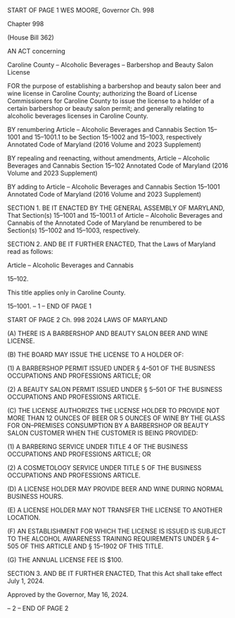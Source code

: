 START OF PAGE 1
WES MOORE, Governor Ch. 998

Chapter 998

(House Bill 362)

AN ACT concerning

Caroline County – Alcoholic Beverages – Barbershop and Beauty Salon License

FOR the purpose of establishing a barbershop and beauty salon beer and wine license in
Caroline County; authorizing the Board of License Commissioners for Caroline
County to issue the license to a holder of a certain barbershop or beauty salon permit;
and generally relating to alcoholic beverages licenses in Caroline County.

BY renumbering
Article – Alcoholic Beverages and Cannabis
Section 15–1001 and 15–1001.1
to be Section 15–1002 and 15–1003, respectively
Annotated Code of Maryland
(2016 Volume and 2023 Supplement)

BY repealing and reenacting, without amendments,
Article – Alcoholic Beverages and Cannabis
Section 15–102
Annotated Code of Maryland
(2016 Volume and 2023 Supplement)

BY adding to
Article – Alcoholic Beverages and Cannabis
Section 15–1001
Annotated Code of Maryland
(2016 Volume and 2023 Supplement)

SECTION 1. BE IT ENACTED BY THE GENERAL ASSEMBLY OF MARYLAND,
That Section(s) 15–1001 and 15–1001.1 of Article – Alcoholic Beverages and Cannabis of
the Annotated Code of Maryland be renumbered to be Section(s) 15–1002 and 15–1003,
respectively.

SECTION 2. AND BE IT FURTHER ENACTED, That the Laws of Maryland read
as follows:

Article – Alcoholic Beverages and Cannabis

15–102.

This title applies only in Caroline County.

15–1001.
– 1 –
END OF PAGE 1

START OF PAGE 2
Ch. 998 2024 LAWS OF MARYLAND

(A) THERE IS A BARBERSHOP AND BEAUTY SALON BEER AND WINE LICENSE.

(B) THE BOARD MAY ISSUE THE LICENSE TO A HOLDER OF:

(1) A BARBERSHOP PERMIT ISSUED UNDER § 4–501 OF THE BUSINESS
OCCUPATIONS AND PROFESSIONS ARTICLE; OR

(2) A BEAUTY SALON PERMIT ISSUED UNDER § 5–501 OF THE
BUSINESS OCCUPATIONS AND PROFESSIONS ARTICLE.

(C) THE LICENSE AUTHORIZES THE LICENSE HOLDER TO PROVIDE NOT
MORE THAN 12 OUNCES OF BEER OR 5 OUNCES OF WINE BY THE GLASS FOR
ON–PREMISES CONSUMPTION BY A BARBERSHOP OR BEAUTY SALON CUSTOMER
WHEN THE CUSTOMER IS BEING PROVIDED:

(1) A BARBERING SERVICE UNDER TITLE 4 OF THE BUSINESS
OCCUPATIONS AND PROFESSIONS ARTICLE; OR

(2) A COSMETOLOGY SERVICE UNDER TITLE 5 OF THE BUSINESS
OCCUPATIONS AND PROFESSIONS ARTICLE.

(D) A LICENSE HOLDER MAY PROVIDE BEER AND WINE DURING NORMAL
BUSINESS HOURS.

(E) A LICENSE HOLDER MAY NOT TRANSFER THE LICENSE TO ANOTHER
LOCATION.

(F) AN ESTABLISHMENT FOR WHICH THE LICENSE IS ISSUED IS SUBJECT TO
THE ALCOHOL AWARENESS TRAINING REQUIREMENTS UNDER § 4–505 OF THIS
ARTICLE AND § 15–1902 OF THIS TITLE.

(G) THE ANNUAL LICENSE FEE IS $100.

SECTION 3. AND BE IT FURTHER ENACTED, That this Act shall take effect July
1, 2024.

Approved by the Governor, May 16, 2024.

– 2 –
END OF PAGE 2